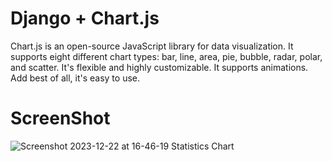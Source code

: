 # Django + Chart.js
Chart.js is an open-source JavaScript library for data visualization. It supports eight different chart types: bar, line, area, pie, bubble, radar, polar, and scatter. It's flexible and highly customizable. It supports animations. Add best of all, it's easy to use.

# ScreenShot
![Screenshot 2023-12-22 at 16-46-19 Statistics Chart](https://github.com/zablon-oigo/django-Chart.js/assets/143833326/b74fd07b-ab7d-458e-b913-178d97825b6d)
